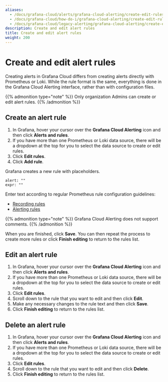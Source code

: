 ```yaml
---
aliases:
  - /docs/grafana-cloud/alerts/grafana-cloud-alerting/create-edit-rules/
  - /docs/grafana-cloud/how-do-i/grafana-cloud-alerting/create-edit-rules/
  - /docs/grafana-cloud/legacy-alerting/grafana-cloud-alerting/create-edit-rules/
description: Create and edit alert rules
title: Create and edit alert rules
weight: 200
---
```


# Create and edit alert rules

Creating alerts in Grafana Cloud differs from creating alerts directly with Prometheus or Loki. While the rule format is the same, everything is done in the Grafana Cloud Alerting interface, rather than with configuration files.

{{% admonition type="note" %}}
Only organization Admins can create or edit alert rules.
{{% /admonition %}}

## Create an alert rule

1. In Grafana, hover your cursor over the **Grafana Cloud Alerting** icon and then click **Alerts and rules**.
1. If you have more than one Prometheus or Loki data source, there will be a dropdown at the top for you to select the data source to create or edit rules.
1. Click **Edit rules**.
1. Click **Add rule**.

Grafana creates a new rule with placeholders.

```
alert: ""
expr: ""
```

Enter text according to regular Prometheus rule configuration guidelines:

- [Recording rules](https://prometheus.io/docs/prometheus/latest/configuration/recording_rules/)
- [Alerting rules](https://prometheus.io/docs/prometheus/latest/configuration/alerting_rules/)

{{% admonition type="note" %}}
Grafana Cloud Alerting does not support comments.
{{% /admonition %}}

When you are finished, click **Save**. You can then repeat the process to create more rules or click **Finish editing** to return to the rules list.

## Edit an alert rule

1. In Grafana, hover your cursor over the **Grafana Cloud Alerting** icon and then click **Alerts and rules**.
1. If you have more than one Prometheus or Loki data source, there will be a dropdown at the top for you to select the data source to create or edit rules.
1. Click **Edit rules**.
1. Scroll down to the rule that you want to edit and then click **Edit**.
1. Make any necessary changes to the rule text and then click **Save**.
1. Click **Finish editing** to return to the rules list.

## Delete an alert rule

1. In Grafana, hover your cursor over the **Grafana Cloud Alerting** icon and then click **Alerts and rules**.
1. If you have more than one Prometheus or Loki data source, there will be a dropdown at the top for you to select the data source to create or edit rules.
1. Click **Edit rules**.
1. Scroll down to the rule that you want to edit and then click **Delete**.
1. Click **Finish editing** to return to the rules list.
